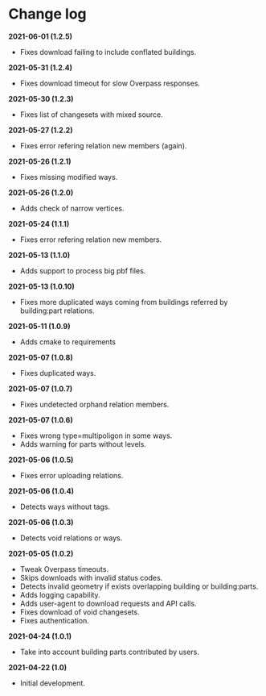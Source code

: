 # Change log

**2021-06-01 (1.2.5)**

* Fixes download failing to include conflated buildings.

**2021-05-31 (1.2.4)**

* Fixes download timeout for slow Overpass responses.

**2021-05-30 (1.2.3)**

* Fixes list of changesets with mixed source.  

**2021-05-27 (1.2.2)**

* Fixes error refering relation new members (again).

**2021-05-26 (1.2.1)**

* Fixes missing modified ways.

**2021-05-26 (1.2.0)**

* Adds check of narrow vertices.

**2021-05-24 (1.1.1)**

* Fixes error refering relation new members.

**2021-05-13 (1.1.0)**

* Adds support to process big pbf files.

**2021-05-13 (1.0.10)**

* Fixes more duplicated ways coming from buildings referred by building:part relations.

**2021-05-11 (1.0.9)**

* Adds cmake to requirements

**2021-05-07 (1.0.8)**

* Fixes duplicated ways.

**2021-05-07 (1.0.7)**

* Fixes undetected orphand relation members.

**2021-05-07 (1.0.6)**

* Fixes wrong type=multipoligon in some ways.
* Adds warning for parts without levels.

**2021-05-06 (1.0.5)**

* Fixes error uploading relations.

**2021-05-06 (1.0.4)**

* Detects ways without tags.

**2021-05-06 (1.0.3)**

* Detects void relations or ways.

**2021-05-05 (1.0.2)**

* Tweak Overpass timeouts.
* Skips downloads with invalid status codes.
* Detects invalid geometry if exists overlapping building or building:parts.
* Adds logging capability.
* Adds user-agent to download requests and API calls.
* Fixes download of void changesets.
* Fixes authentication.

**2021-04-24 (1.0.1)**

* Take into account building parts contributed by users.

**2021-04-22 (1.0)**

* Initial development.

